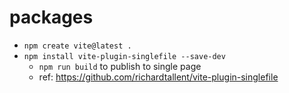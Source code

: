 # packages
- `npm create vite@latest .`
- `npm install vite-plugin-singlefile --save-dev`
    - `npm run build` to publish to single page
    - ref: https://github.com/richardtallent/vite-plugin-singlefile